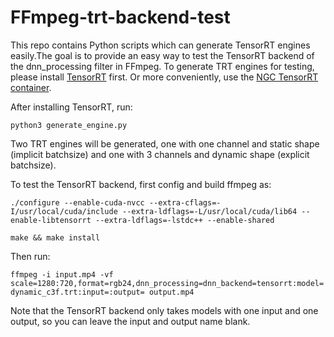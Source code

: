 # FFmpeg-trt-backend-test

This repo contains Python scripts which can generate TensorRT engines easily.The goal is to provide an easy way to test the TensorRT backend of the dnn_processing filter in FFmpeg. To generate TRT engines for testing, please install [TensorRT](https://developer.nvidia.com/tensorrt) first. Or more conveniently, use the [NGC TensorRT container](https://ngc.nvidia.com/catalog/containers/nvidia:tensorrt).

After installing TensorRT, run:

`python3 generate_engine.py`

Two TRT engines will be generated, one with one channel and static shape (implicit batchsize) and one with 3 channels and dynamic shape (explicit batchsize).

To test the TensorRT backend, first config and build ffmpeg as:

`./configure --enable-cuda-nvcc --extra-cflags=-I/usr/local/cuda/include --extra-ldflags=-L/usr/local/cuda/lib64 --enable-libtensorrt --extra-ldflags=-lstdc++ --enable-shared`

`make && make install`

Then run:

`ffmpeg -i input.mp4 -vf scale=1280:720,format=rgb24,dnn_processing=dnn_backend=tensorrt:model=dynamic_c3f.trt:input=:output= output.mp4`

Note that the TensorRT backend only takes models with one input and one output, so you can leave the input and output name blank.
